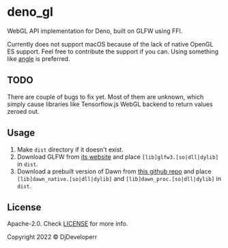 # deno_gl

WebGL API implementation for Deno, built on GLFW using FFI.

Currently does not support macOS because of the lack of native
OpenGL ES support. Feel free to contribute the support if you
can. Using something like [angle](https://github.com/google/angle)
is preferred.

## TODO

There are couple of bugs to fix yet. Most of them are unknown, which simply
cause libraries like Tensorflow.js WebGL backend to return values zeroed out.

## Usage

1. Make `dist` directory if it doesn't exist.
2. Download GLFW from [its website](https://www.glfw.org/) and place
   `[lib]glfw3.[so|dll|dylib]` in `dist`.
3. Download a prebuilt version of Dawn from 
   [this github repo](https://github.com/cwoffenden/hello-webgpu/tree/main/lib/dawn/bin) 
   and place `[lib]dawn_native.[so|dll|dylib]` and `[lib]dawn_proc.[so|dll|dylib]` in `dist`.

## License

Apache-2.0. Check [LICENSE](LICENSE) for more info.

Copyright 2022 © DjDeveloperr
